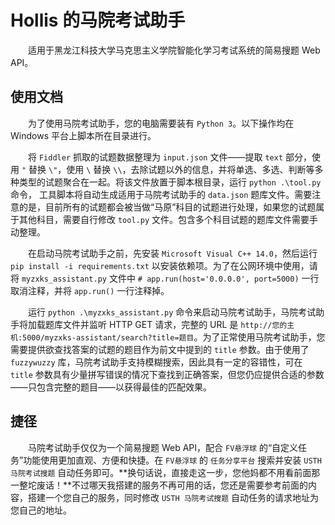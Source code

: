 # Hollis 的马院考试助手

&emsp;&emsp;适用于黑龙江科技大学马克思主义学院智能化学习考试系统的简易搜题 Web API。

## 使用文档

&emsp;&emsp;为了使用马院考试助手，您的电脑需要装有 `Python 3`。以下操作均在 Windows 平台上脚本所在目录进行。

&emsp;&emsp;将 `Fiddler` 抓取的试题数据整理为 `input.json` 文件——提取 `text` 部分，使用 `"` 替换 `\"`，使用 `\` 替换 `\\`，去除试题以外的信息，并将单选、多选、判断等多种类型的试题聚合在一起。将该文件放置于脚本根目录，运行 `python .\tool.py` 命令， 工具脚本将自动生成适用于马院考试助手的 `data.json` 题库文件。需要注意的是，目前所有的试题都会被当做“马原”科目的试题进行处理，如果您的试题属于其他科目，需要自行修改 `tool.py` 文件。包含多个科目试题的题库文件需要手动整理。

&emsp;&emsp;在启动马院考试助手之前，先安装 `Microsoft Visual C++ 14.0`，然后运行 `pip install -i requirements.txt` 以安装依赖项。为了在公网环境中使用，请将 `myzxks_assistant.py` 文件中 `# app.run(host='0.0.0.0', port=5000)` 一行取消注释，并将 `app.run()` 一行注释掉。

&emsp;&emsp;运行 `python .\myzxks_assistant.py` 命令来启动马院考试助手，马院考试助手将加载题库文件并监听 HTTP GET 请求，完整的 URL 是 `http://您的主机:5000/myzxks-assistant/search?title=题目`。为了正常使用马院考试助手，您需要提供欲查找答案的试题的题目作为前文中提到的 `title` 参数。由于使用了 `fuzzywuzzy` 库，马院考试助手支持模糊搜索，因此具有一定的容错性，可在 `title` 参数具有少量拼写错误的情况下查找到正确答案，但您仍应提供合适的参数——只包含完整的题目——以获得最佳的匹配效果。

## 捷径

&emsp;&emsp;马院考试助手仅仅为一个简易搜题 Web API，配合 `FV悬浮球` 的“自定义任务”功能使用更加直观、方便和快捷。在 `FV悬浮球` 的 `任务分享平台` 搜索并安装 `USTH 马院考试搜题` 自动任务即可。**换句话说，直接走这一步，您他妈都不用看前面那一整坨废话！**不过哪天我搭建的服务不再可用的话，您还是需要参考前面的内容，搭建一个您自己的服务，同时修改 `USTH 马院考试搜题` 自动任务的请求地址为您自己的地址。
